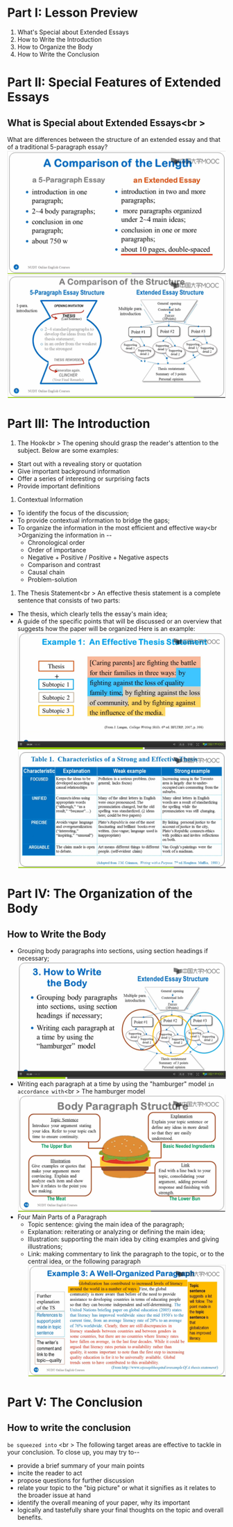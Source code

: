 # Part I: Lesson Preview
1. What's Special about Extended Essays
1. How to Write the Introduction
1. How to Organize the Body
1. How to Write the Conclusion

# Part II: Special Features  of Extended Essays
## What is Special about Extended Essays<br \> 
What are differences between the structure of an extended essay and that of a traditional 5-paragraph essay?
![Alt text](./pic/24speext_p1.png)
![Alt text](./pic/24speext_p2.png)

# Part III: The Introduction
1. The Hook<br \> The opening should grasp the reader's attention to the subject. Below are some examples:
  * Start out with a revealing story or quotation
  * Give important background information
  * Offer a series of interesting or surprising facts
  * Provide important definitions
1. Contextual Information
  * To identify the focus of the discussion;
  * To provide contextual information to bridge the gaps;
  * To organize the information in the most efficient and effective way<br \>Organizing the information in --
    - Chronological order
    - Order of importance
    - Negative + Positive / Positive + Negative aspects
    - Comparison and contrast
    - Causal chain
    - Problem-solution
1. The Thesis Statement<br \> An effective thesis statement is a complete sentence that consists of two parts:
  * The thesis, which clearly tells the essay's main idea;
  * A guide of the specific points that will be discussed or an overview that suggests how the paper will be organized
  Here is an example:
  ![Alt text](./pic/24thesta_p1.png)
  ![Alt text](./pic/24intro_p1.png)

# Part IV: The Organization of the Body
## How to Write the Body
  * Grouping body paragraphs into sections, using section headings if necessary;
  ![Alt text](./pic/24body_p1.png)
  * Writing each paragraph at a time by using the "hamburger" model `in accordance with`<br \>
  The hamburger model
  ![Alt text](./pic/24hamburger_p1.png)
  * Four Main Parts of a Paragraph
    - Topic sentence: giving the main idea of the paragraph;
    - Explanation: reiterating or analyzing or defining the main idea;
    - Illustration: supporting the main idea by citing examples and giving illustrations;
    - Link: making commentary to link the paragraph to the topic, or to the central idea, or the following paragraph
  ![Alt text](./pic/24exam3.png)

# Part V: The Conclusion
## How to write the conclusion 
`be squeezed into` <br \>
The following target areas are effective to tackle in your conclusion. To close up, you may try to--
  * provide a brief summary of your main points
  * incite the reader to act
  * propose questions for further discussion
  * relate your topic to the "big picture" or what it signifies as it relates to the broader issue at hand
  * identify the overall meaning of your paper, why its important
  * logically and tastefully share your final thoughts on the topic and overall benefits.

